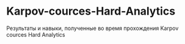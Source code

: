 # Karpov-cources-Hard-Analytics
Результаты и навыки, полученные во время прохождения Karpov cources Hard Analytics
